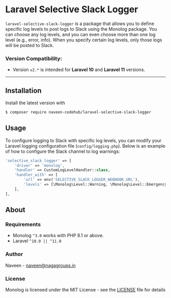 # Laravel Selective Slack Logger

`laravel-selective-slack-logger` is a package that allows you to define specific log levels to post logs to Slack using the Monolog package. You can choose any log levels, and you can even choose more than one log level (e.g., error, info). When you specify certain log levels, only those logs will be posted to Slack.

### Version Compatibility:
- Version `v2.*` is intended for **Laravel 10** and **Laravel 11** versions.

---

## Installation

Install the latest version with

```bash
$ composer require naveen-codehub/laravel-selective-slack-logger
```

## Usage

To configure logging to Slack with specific log levels, you can modify your Laravel logging configuration file (`config/logging.php`). Below is an example of how to configure the Slack channel to log warnings:

```php
'selective_slack_logger' => [
    'driver' => 'monolog',
    'handler' => CustomLogLevelHandler::class,
    'handler_with' => [
        'url' => env('SELECTIVE_SLACK_LOGGER_WEBHOOK_URL'),
        'levels' => [\Monolog\Level::Warning, \Monolog\Level::Emergency],
    ],
],
```
## About

### Requirements

- Monolog `^3.0` works with PHP 8.1 or above.
- Laravel `^10.0 || ^11.0`

### Author

Naveen - <naveen@nagagroups.in>

### License

Monolog is licensed under the MIT License - see the [LICENSE](LICENSE) file for details